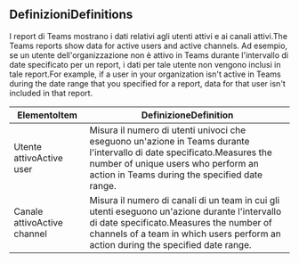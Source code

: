 ## <a name="definitions"></a><span data-ttu-id="540ad-101">Definizioni</span><span class="sxs-lookup"><span data-stu-id="540ad-101">Definitions</span></span>

<span data-ttu-id="540ad-102">I report di Teams mostrano i dati relativi agli utenti attivi e ai canali attivi.</span><span class="sxs-lookup"><span data-stu-id="540ad-102">The Teams reports show data for active users and active channels.</span></span> <span data-ttu-id="540ad-103">Ad esempio, se un utente dell'organizzazione non è attivo in Teams durante l'intervallo di date specificato per un report, i dati per tale utente non vengono inclusi in tale report.</span><span class="sxs-lookup"><span data-stu-id="540ad-103">For example, if a user in your organization isn't active in Teams during the date range that you specified for a report, data for that user isn't included in that report.</span></span>

|<span data-ttu-id="540ad-104">Elemento</span><span class="sxs-lookup"><span data-stu-id="540ad-104">Item</span></span>  |<span data-ttu-id="540ad-105">Definizione</span><span class="sxs-lookup"><span data-stu-id="540ad-105">Definition</span></span>  |
|---------|---------|
|<span data-ttu-id="540ad-106">Utente attivo</span><span class="sxs-lookup"><span data-stu-id="540ad-106">Active user</span></span>     |<span data-ttu-id="540ad-107">Misura il numero di utenti univoci che eseguono un'azione in Teams durante l'intervallo di date specificato.</span><span class="sxs-lookup"><span data-stu-id="540ad-107">Measures the number of unique users who perform an action in Teams during the specified date range.</span></span>    |
|<span data-ttu-id="540ad-108">Canale attivo</span><span class="sxs-lookup"><span data-stu-id="540ad-108">Active channel</span></span>    |<span data-ttu-id="540ad-109">Misura il numero di canali di un team in cui gli utenti eseguono un'azione durante l'intervallo di date specificato.</span><span class="sxs-lookup"><span data-stu-id="540ad-109">Measures the number of channels of a team in which users perform an action during the specified date range.</span></span>           |
